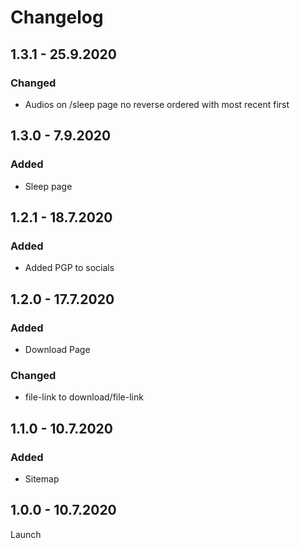# Changelog

## 1.3.1 - 25.9.2020

### Changed

- Audios on /sleep page no reverse ordered with most recent first

## 1.3.0 - 7.9.2020

### Added

- Sleep page

## 1.2.1 - 18.7.2020

### Added

- Added PGP to socials

## 1.2.0 - 17.7.2020

### Added

- Download Page

### Changed

- file-link to download/file-link

## 1.1.0 - 10.7.2020

### Added

- Sitemap

## 1.0.0 - 10.7.2020

Launch